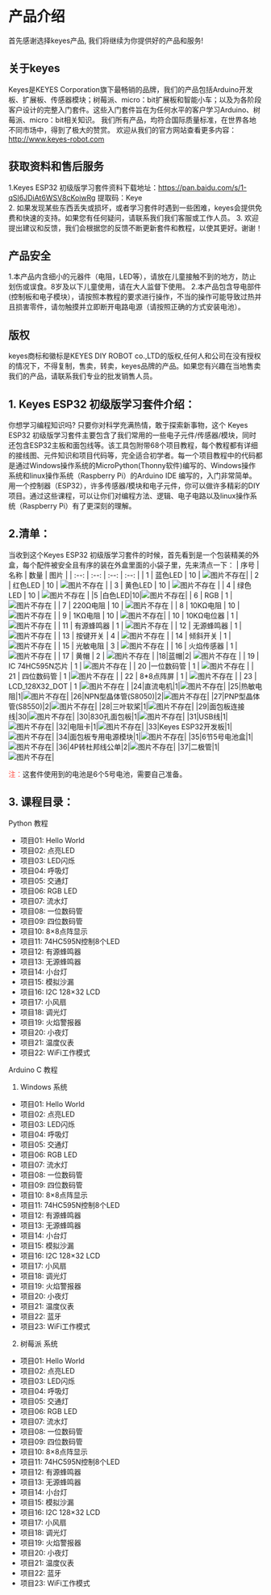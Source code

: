 # 产品介绍

首先感谢选择keyes产品,
我们将继续为你提供好的产品和服务!
## 关于keyes                             
Keyes是KEYES Corporation旗下最畅销的品牌，我们的产品包括Arduino开发板、扩展板、传感器模块；树莓派、micro：bit扩展板和智能小车；以及为各阶段客户设计的完整入门套件。这些入门套件旨在为任何水平的客户学习Arduino、树莓派、micro：bit相关知识。
我们所有产品，均符合国际质量标准，在世界各地不同市场中，得到了极大的赞赏。 
欢迎从我们的官方网站查看更多内容：
http://www.keyes-robot.com
## 获取资料和售后服务                     
1.Keyes ESP32 初级版学习套件资料下载地址：https://pan.baidu.com/s/1-qSI6JDiAt6WSV8cKoiwRg
提取码：Keye   
2. 如果发现某些东西丢失或损坏，或者学习套件时遇到一些困难，keyes会提供免费和快速的支持。如果您有任何疑问，请联系我们我们客服或工作人员。
3. 欢迎提出建议和反馈，我们会根据您的反馈不断更新套件和教程，以使其更好。谢谢！
## 产品安全                               
1.本产品内含细小的元器件（电阻，LED等），请放在儿童接触不到的地方，防止划伤或误食。8岁及以下儿童使用，请在大人监督下使用。
2.本产品包含导电部件(控制板和电子模块），请按照本教程的要求进行操作，不当的操作可能导致过热并且损害零件，请勿触摸并立即断开电路电源（请按照正确的方式安装电池）。
## 版权                                   
keyes商标和徽标是KEYES DIY ROBOT co.,LTD的版权,任何人和公司在没有授权的情况下，不得复制，售卖，转卖，keyes品牌的产品。如果您有兴趣在当地售卖我们的产品，请联系我们专业的批发销售人员。

## 1. Keyes ESP32 初级版学习套件介绍：

你想学习编程知识吗?
只要你对科学充满热情，敢于探索新事物，这个 Keyes ESP32 初级版学习套件主要包含了我们常用的一些电子元件/传感器/模块，同时还包含ESP32主板和面包线等。该工具包附带68个项目教程，每个教程都有详细的接线图、元件知识和项目代码等，完全适合初学者。每一个项目教程中的代码都是通过Windows操作系统的MicroPython(Thonny软件)编写的、Windows操作系统和linux操作系统（Raspberry Pi）的Arduino IDE 编写的，入门非常简单。用一个控制器（ESP32），许多传感器/模块和电子元件，你可以做许多精彩的DIY项目。通过这些课程，可以让你们对编程方法、逻辑、电子电路以及linux操作系统（Raspberry Pi）有了更深刻的理解。

## 2.清单：
当收到这个Keyes ESP32 初级版学习套件的时候，首先看到是一个包装精美的外盒，每个配件被安全且有序的装在外盒里面的小袋子里，先来清点一下：
| 序号 | 名称 | 数量 | 图片 |
| :--: | :--: | :--: | :--: |
| 1 | 蓝色LED | 10 | ![图片不存在](./media/f6bbd58a5d3ad73cbbb4f9dc6dbebce0.png)|
| 2 | 红色LED | 10 | ![图片不存在](./media/28c28e6163de71f861c1f8f9bf621ee2.png) |
| 3 | 黄色LED | 10 | ![图片不存在](./media/538628fed136c06e104ae01b69774d34.png) |
| 4 | 绿色LED | 10 | ![图片不存在](./media/cede9aadb081f8efbe1aa2884452296f.png) |
|5  |白色LED|10|![图片不存在](./media/8aebcf71e0db1a7f97458ee667b22878.png)|
| 6 | RGB | 1 |![图片不存在](./media/003957a24c8e74516a270a6e185801a2.png) |
| 7 | 220Ω电阻 | 10 | ![图片不存在](./media/83dd3936e779ba45cddf56600115789d.png) |
| 8 | 10KΩ电阻 | 10 | ![图片不存在](./media/c2c666b93f8c92e48a934cc7d9f973f0.png) |
| 9 | 1KΩ电阻 | 10 | ![图片不存在](./media/9b934d4a221b3b257a455c3b3c4228e2.png)|
| 10 | 10KΩ电位器 | 1 |![图片不存在](./media/ac70940b0377ccf514485a998d6720fb.png) |
| 11 | 有源蜂鸣器 | 1 | ![图片不存在](./media/ce52ed607c9bf646c08b31bdcbda32dc.png) |
| 12 | 无源蜂鸣器 | 1 | ![图片不存在](./media/22d5fea09cc7ab9cdcc629c9154ba381.png) |
| 13 | 按键开关 | 4 | ![图片不存在](./media/c14b6e885fd4e7f896660e8f0b17c53b.png) |
| 14 | 倾斜开关 | 1 | ![图片不存在](./media/1f2336f407c46c06a22ea95f6b829889.png) |
| 15 | 光敏电阻 | 3 | ![图片不存在](./media/370c51be584ea949504a2c23b0d2a236.png) |
| 16 | 火焰传感器 | 1 | ![图片不存在](./media/4db4a5c9d0a14d3acd4d83d77512e62c.png) |
| 17 | 黄帽 | 2 | ![图片不存在](./media/5541c805fdda861e206fded757b7273a.png) |
|18|蓝帽|2| ![图片不存在](./media/66ad501e78acc66c6ccb3ee96e755c23.png) |
| 19 | IC 74HC595N芯片 | 1 | ![图片不存在](./media/885e82580c63e5646c5f0f5965d8d22d.png) |
| 20 |一位数码管 | 1 | ![图片不存在](./media/50b0805b23829e01d4e1053b156e8246.png) |
| 21 | 四位数码管 | 1 |![图片不存在](./media/9fdfea69b62531a92309052760130694.png) |
| 22 | 8*8点阵屏 | 1 | ![图片不存在](./media/e5d2b82a75e728b09b97cc15056b0287.png) |
| 23 | LCD_128X32_DOT | 1 |![图片不存在](./media/ee579c30618ac5b406afefca28affaab.png) |
|24|直流电机|1|![图片不存在](./media/dae45d195fded43701882b0f36f21b98.png)|
|25|热敏电阻|1|![图片不存在](./media/88f6759db2cc9c8ca4f1e821d5b0d802.png)|
|26|NPN型晶体管(S8050)|2|![图片不存在](./media/6c3a06627faa0d87dd69cbd361929240.png)|
|27|PNP型晶体管(S8550)|2|![图片不存在](./media/6c3a06627faa0d87dd69cbd361929240.png)|
|28|三叶软桨|1|![图片不存在](./media/1fa137ed145f6d7579d0245284776fbb.png)|
|29|面包板连接线|30|![图片不存在](./media/b146f1221b43b628375e658c8c0bc91f.png)|
|30|830孔面包板|1|![图片不存在](./media/6bea285b04975f047a7cb1ccbbd0ee95.png)|
|31|USB线|1|![图片不存在](./media/c4e6c70864cc39335a240e827d4c2917.png)|
|32|电阻卡|1|![图片不存在](./media/9d05389e19d8128ee7ef0497061782a0.png)|
|33|Keyes ESP32开发板|1|![图片不存在](./media/cc071c5ea1219f92ddb7f3a893380c08.png)|
|34|面包板专用电源模块|1|![图片不存在](./media/c562656c96657983e724daed7c8d6202.png)|
|35|6节5号电池盒|1|![图片不存在](./media/617850e058dba425262b7acbf11ee141.png)|
|36|4P转杜邦线公单|2|![图片不存在](./media/4191d5454859076aa2a6c069185be177.png)|
|37|二极管|1|![图片不存在](./media/e6fc7ef2600a1bc1fe16301855b52f84.png)|

<span style="color: rgb(255, 76, 65);">注：</span>这套件使用到的电池是6个5号电池，需要自己准备。

## 3. 课程目录：
Python 教程
- 项目01:	Hello World
- 项目02:	点亮LED
- 项目03:	LED闪烁
- 项目04:	呼吸灯
- 项目05:	交通灯
- 项目06:	RGB LED  
- 项目07:	流水灯
- 项目08:	一位数码管
- 项目09:	四位数码管
- 项目10:	8×8点阵显示
- 项目11:	74HC595N控制8个LED
- 项目12:	有源蜂鸣器
- 项目13:	无源蜂鸣器
- 项目14:	小台灯
- 项目15:	模拟沙漏
- 项目16:	I2C 128×32 LCD
- 项目17:	小风扇
- 项目18:	调光灯
- 项目19:	火焰警报器
- 项目20:	小夜灯
- 项目21:	温度仪表
- 项目22:	WiFi工作模式

Arduino C 教程
1. Windows 系统
- 项目01:	Hello World
- 项目02:	点亮LED
- 项目03:	LED闪烁
- 项目04:	呼吸灯
- 项目05:	交通灯
- 项目06:	RGB LED  
- 项目07:	流水灯
- 项目08:	一位数码管
- 项目09:	四位数码管
- 项目10:	8×8点阵显示
- 项目11:	74HC595N控制8个LED
- 项目12:	有源蜂鸣器
- 项目13:	无源蜂鸣器
- 项目14:	小台灯
- 项目15:	模拟沙漏
- 项目16:	I2C 128×32 LCD
- 项目17:	小风扇
- 项目18:	调光灯
- 项目19:	火焰警报器
- 项目20:	小夜灯
- 项目21:	温度仪表
- 项目22: 蓝牙
- 项目23:	WiFi工作模式

2. 树莓派 系统
- 项目01:	Hello World
- 项目02:	点亮LED
- 项目03:	LED闪烁
- 项目04:	呼吸灯
- 项目05:	交通灯
- 项目06:	RGB LED  
- 项目07:	流水灯
- 项目08:	一位数码管
- 项目09:	四位数码管
- 项目10:	8×8点阵显示
- 项目11:	74HC595N控制8个LED
- 项目12:	有源蜂鸣器
- 项目13:	无源蜂鸣器
- 项目14:	小台灯
- 项目15:	模拟沙漏
- 项目16:	I2C 128×32 LCD
- 项目17:	小风扇
- 项目18:	调光灯
- 项目19:	火焰警报器
- 项目20:	小夜灯
- 项目21:	温度仪表
- 项目22: 蓝牙
- 项目23:	WiFi工作模式

